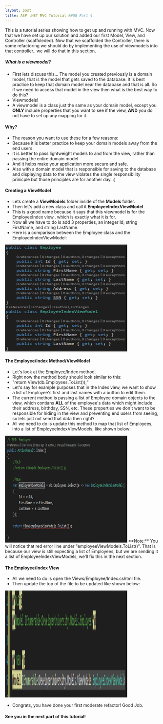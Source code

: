 ```yaml
---
layout: post
title: ASP .NET MVC Tutorial &#58 Part 4
---
```


This is a tutorial series showing how to get up and running with MVC. Now that we have set up our solution and added our first Model, View, and Controller (scaffoleded). Now that we scaffolded the Controller, there is some refactoring we should do by implementing the use of viewmodels into that controller.. we will do that in this section.


##### What is a viewmodel?
* First lets discuss this... The model you created previously is a domain model, that is the model that gets saved to the database. It is best practice to keep that domain model near the database and that is all. So if we need to access that model in the view then what is the best way to do this? 
* Viewmodels!
* A viewmodel is a class just the same as your domain model, except you **ONLY** include properties that you want to see if the view, **AND** you do not have to set up any mapping for it.


#### Why?
* The reason you want to use these for a few reasons:
* Because it is better practice to keep your domain models away from the end users.
* It is better to pass lightweight models to and from the view, rather than passing the entire domain model
* And it helps make your application more secure and safe.
* Also with a domain model that is responsible for saving to the database and displaying data to the view violates the single responsibility prinicple but those principles are for another day. :)


#### Creating a ViewModel
* Lets create a **ViewModels** folder inside of the **Models** folder.
* Then let's add a new class and call it **EmployeeIndexViewModel**
* This is a good name because it says that this viewmodel is for the EmployeeIndex view.. which is exactly what it is for.
* Now all we have to do is add 3 properties, an integer Id, string FirstName, and string LastName.
* Here is a comparison between the Employee class and the EmployeeIndexViewModel:
<img src="/assets/employeeAndViewModelComparison.png" width="400px;" height="350px;" style="margin: auto;">


#### The Employee/Index Method/ViewModel
* Let's look at the Employee/Index method. 
* Right now the method body should look similar to this:
* "return View(db.Employees.ToList());"
* Let's say for example purposes that in the Index view, we want to show a list of Employee's first and last names with a button to edit them.
* The current method is passing a list of Employee domain objects to the view, which contians **ALL** of the employee's data which might include their address, birthday, SSN, etc. These properties we don't want to be responsible for hiding in the view and preventing end users from seeing, so lets just not send that data then right?
* All we need to do is update this method to map that list of Employees, into a list of EmployeeIndexViewModels, like shown below:
<img src="/assets/employeeIndexMethodRefactor.png" width="400px;" height="350px;" style="margin: auto;">
**Note:** You will notice that red error line under "employeeViewModels.ToList()". That is because our view is still expecting a list of Employees, but we are sending it a list of EmployeeIndexViewModels, we'll fix this in the next section.


#### The Employee/Index View
* All we need to do is open the Views/Employee/Index.cshtml file.
* Then update the top of the file to be updated like shown below:
<img src="/assets/changingViewToUseViewModel.png" width="400px;" height="350px;" style="margin: auto;">

* Congrats, you have done your first moderate refactor! Good Job.

#### See you in the next part of this tutorial!
